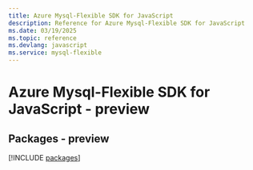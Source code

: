 ```yaml
---
title: Azure Mysql-Flexible SDK for JavaScript
description: Reference for Azure Mysql-Flexible SDK for JavaScript
ms.date: 03/19/2025
ms.topic: reference
ms.devlang: javascript
ms.service: mysql-flexible
---
```

# Azure Mysql-Flexible SDK for JavaScript - preview
## Packages - preview
[!INCLUDE [packages](mysql-flexible-index.md)]